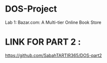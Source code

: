# DOS-Project
Lab 1: Bazar.com: A Multi-tier Online Book Store

# LINK FOR PART 2 :
https://github.com/SabahTARTIR365/DOS-part2
